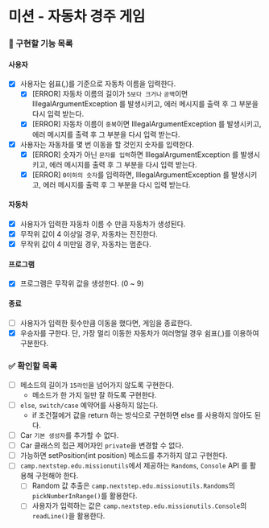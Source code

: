 # 미션 - 자동차 경주 게임

### 🎯 구현할 기능 목록

#### 사용자

- [x] 사용자는 쉼표(,)를 기준으로 자동차 이름을 입력한다.
    - [x] [ERROR] 자동차 이름의 길이가 `5보다 크거나` `공백`이면 IllegalArgumentException 를 발생시키고, 에러 메시지를 출력 후 그 부분을 다시 입력 받는다.
    - [x] [ERROR] 자동차 이름이 `중복`이면 IllegalArgumentException 를 발생시키고, 에러 메시지를 출력 후 그 부분을 다시 입력 받는다.
- [x] 사용자는 자동차를 몇 번 이동을 할 것인지 숫자를 입력한다. 
    - [x] [ERROR] 숫자가 아닌 `문자를 입력`하면 IllegalArgumentException 를 발생시키고, 에러 메시지를 출력 후 그 부분을 다시 입력 받는다.
    - [x] [ERROR] `0이하의 숫자`를 입력하면, IllegalArgumentException 를 발생시키고, 에러 메시지를 출력 후 그 부분을 다시 입력 받는다.

#### 자동차

- [x] 사용자가 입력한 자동차 이름 수 만큼 자동차가 생성된다.
- [x] 무작위 값이 4 이상일 경우, 자동차는 전진한다.
- [x] 무작위 값이 4 미만일 경우, 자동차는 멈춘다.

#### 프로그램

- [x] 프로그램은 무작위 값을 생성한다. (0 ~ 9)

#### 종료

- [ ] 사용자가 입력한 횟수만큼 이동을 했다면, 게임을 종료한다.
- [x] 우승자를 구한다. 단, 가장 멀리 이동한 자동차가 여러명일 경우 쉼표(,)를 이용하여 구분한다.

### ✅ 확인할 목록

- [ ] 메소드의 길이가 `15라인`을 넘어가지 않도록 구현한다.
    - 메소드가 한 가지 일만 잘 하도록 구현한다.
- [ ] `else`, `switch/case` 예약어를 사용하지 않는다.
    - if 조건절에거 값을 return 하는 방식으로 구현하면 else 를 사용하지 않아도 된다.
- [ ] Car `기본 생성자`를 추가할 수 없다.
- [ ] Car 클래스의 접근 제어자인 `private`을 변경할 수 없다.
- [ ] 가능하면 setPosition(int position) 메소드를 추가하지 않고 구현한다.
- [ ] `camp.nextstep.edu.missionutils`에서 제공하는 `Randoms`, `Console` API 를 활용해 구현해야 한다.
    - [ ] Random 값 추출은 `camp.nextstep.edu.missionutils.Randoms`의 `pickNumberInRange()`를 활용한다.
    - [ ] 사용자가 입력하는 값은 `camp.nextstep.edu.missionutils.Console`의 `readLine()`을 활용한다.
